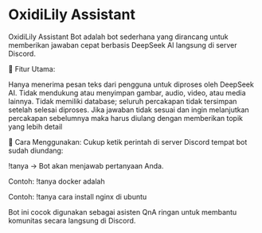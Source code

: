 
# OxidiLily Assistant

OxidiLily Assistant Bot adalah bot sederhana yang dirancang untuk memberikan jawaban cepat berbasis DeepSeek AI langsung di server Discord.

🔹 Fitur Utama:

Hanya menerima pesan teks dari pengguna untuk diproses oleh DeepSeek AI.
Tidak mendukung atau menyimpan gambar, audio, video, atau media lainnya.
Tidak memiliki database; seluruh percakapan tidak tersimpan setelah selesai diproses. Jika jawaban tidak sesuai dan ingin melanjutkan percakapan sebelumnya maka harus diulang dengan memberikan topik yang lebih detail

🔹 Cara Menggunakan:
Cukup ketik perintah di server Discord tempat bot sudah diundang:

!tanya <pertanyaan> → Bot akan menjawab pertanyaan Anda.

Contoh: !tanya docker adalah

Contoh: !tanya cara install nginx di ubuntu

Bot ini cocok digunakan sebagai asisten QnA ringan untuk membantu komunitas secara langsung di Discord.

